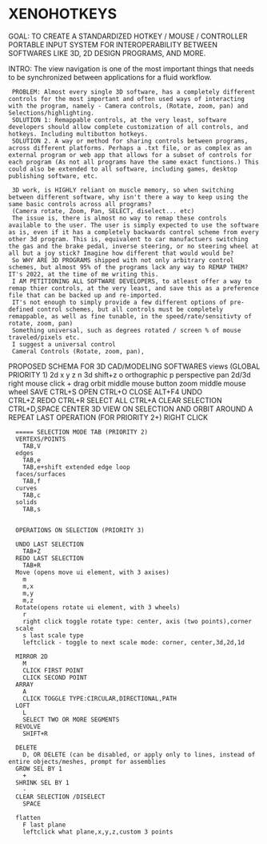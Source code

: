 # XENOHOTKEYS
GOAL: TO CREATE A STANDARDIZED HOTKEY / MOUSE / CONTROLLER PORTABLE INPUT SYSTEM FOR INTEROPERABILITY BETWEEN SOFTWARES LIKE 3D, 2D DESIGN PROGRAMS, AND MORE.
     
INTRO: The view navigation is one of the most important things that needs to be synchronized between applications for a fluid workflow.

     PROBLEM: Almost every single 3D software, has a completely different controls for the most important and often used ways of interacting with the program, namely - Camera controls, (Rotate, zoom, pan) and Selections/highlighting.
     SOLUTION 1: Remappable controls, at the very least, software developers should allow complete customization of all controls, and hotkeys. Including multibutton hotkeys.
     SOLUTION 2. A way or method for sharing controls between programs, across different platforms. Perhaps a .txt file, or as complex as an external program or web app that allows for a subset of controls for each program (As not all programs have the same exact functions.) This could also be extended to all software, including games, desktop publishing software, etc.

     3D work, is HIGHLY reliant on muscle memory, so when switching between different software, why isn't there a way to keep using the same basic controls across all programs?
     (Camera rotate, Zoom, Pan, SELECT, diselect... etc)
     The issue is, there is almost no way to remap these controls available to the user. The user is simply expected to use the software as is, even if it has a completely backwards control scheme from every other 3d program. This is, equivalent to car manufactuers switching the gas and the brake pedal, inverse steering, or no steering wheel at all but a joy stick? Imagine how different that would would be?
     So WHY ARE 3D PROGRAMS shipped with not only arbitrary control schemes, but almost 95% of the programs lack any way to REMAP THEM? IT's 2022, at the time of me writing this.
     I AM PETITIONING ALL SOFTWARE DEVELOPERS, to atleast offer a way to remap thier controls, at the very least, and save this as a preference file that can be backed up and re-imported.
     IT's not enough to simply provide a few different options of pre-defined control schemes, but all controls must be completely remappable, as well as fine tunable, in the speed/rate/sensitivty of rotate, zoom, pan) 
     Something universal, such as degrees rotated / screen % of mouse traveled/pixels etc.
     I suggest a universal control
     Cameral Controls (Rotate, zoom, pan),



PROPOSED SCHEMA FOR 3D CAD/MODELING SOFTWARES
      views (GLOBAL PRIORITY 1)
      2d 
        x
        y
        z
        n
      3d shift+z
        o orthographic
        p perspective
      pan 2d/3d	 
        right mouse click + drag
      orbit
        middle mouse button
      zoom
        middle mouse wheel
      SAVE
        CTRL+S
      OPEN
        CTRL+O
      CLOSE	
        ALT+F4
      UNDO	
        CTRL+Z
      REDO
        CTRL+R
      SELECT ALL
        CTRL+A
      CLEAR SELECTION
        CTRL+D,SPACE
      CENTER 3D VIEW ON SELECTION AND ORBIT AROUND
        A 
      REPEAT LAST OPERATION (FOR PRIORITY 2+)
        RIGHT CLICK

      ===== SELECTION MODE TAB (PRIORITY 2)
      VERTEXS/POINTS
        TAB,V
      edges
        TAB,e
        TAB,e+shift extended edge loop
      faces/surfaces
        TAB,f
      curves
        TAB,c
      solids
        TAB,s


      OPERATIONS ON SELECTION (PRIORITY 3)

      UNDO LAST SELECTION
        TAB+Z
      REDO LAST SELECTION
        TAB+R
      Move (opens move ui element, with 3 axises)
        m
        m,x
        m,y
        m,z
      Rotate(opens rotate ui element, with 3 wheels)
        r
        right click toggle rotate type: center, axis (two points),corner
      scale
        s last scale type
        leftclick - toggle to next scale mode: corner, center,3d,2d,1d

      MIRROR 2D
        M
        CLICK FIRST POINT
        CLICK SECOND POINT
      ARRAY
        A
        CLICK TOGGLE TYPE:CIRCULAR,DIRECTIONAL,PATH
      LOFT
        L
        SELECT TWO OR MORE SEGMENTS
      REVOLVE
        SHIFT+R

      DELETE
        D, OR DELETE (can be disabled, or apply only to lines, instead of entire objects/meshes, prompt for assemblies
      GROW SEL BY 1
        +
      SHRINK SEL BY 1
        -
      CLEAR SELECTION /DISELECT
        SPACE

      flatten
        F last plane
        leftclick what plane,x,y,z,custom 3 points



